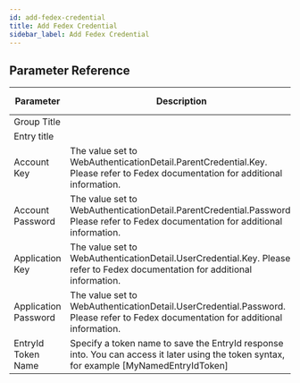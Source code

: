 ```yaml
---
id: add-fedex-credential
title: Add Fedex Credential
sidebar_label: Add Fedex Credential
---
```





## Parameter Reference
| Parameter | Description | Supports Tokens | Default |
| -- | -- | -- | -- |
| Group Title |  | No | None |
| Entry title |  | No | None |
| Account Key | The value set to WebAuthenticationDetail.ParentCredential.Key. Please refer to Fedex documentation for additional information. | No | None |
| Account Password | The value set to WebAuthenticationDetail.ParentCredential.Password. Please refer to Fedex documentation for additional information. | No | None |
| Application Key | The value set to WebAuthenticationDetail.UserCredential.Key. Please refer to Fedex documentation for additional information. | No | None |
| Application Password | The value set to WebAuthenticationDetail.UserCredential.Password. Please refer to Fedex documentation for additional information. | No | None |
| EntryId Token Name | Specify a token name to save the EntryId response into. You can access it later using the token syntax, for example [MyNamedEntryIdToken] | No | None |
